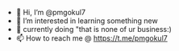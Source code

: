 - 👋 Hi, I’m @pmgokul7 
- 👀 I’m interested in learning something new 
- 🌱 currently doing "that is none of ur business:)
- 📫 How to reach me @ https://t.me/pmgokul7

<!---
pmgokul7/pmgokul7 is a ✨ special ✨ repository because its `README.md` (this file) appears on your GitHub profile.
You can click the Preview link to take a look at your changes.
--->
